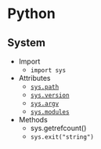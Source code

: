 # Python
## System
- Import
    - `import sys`
- Attributes
    - [`sys.path`](sys_path.py)
    - [`sys.version`](sys_version.py)
    - [`sys.argv`](sys_argv.py)
    - [`sys.modules`](sys_modules.py)
- Methods
    - sys.getrefcount()
    - `sys.exit("string")`